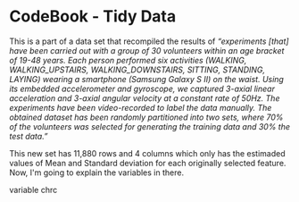 # CodeBook - Tidy Data  

This is a part of a data set that recompiled the results of *“experiments \[that\] have been carried out with a group of 30 volunteers within an age bracket of 19-48 years. 
Each person performed six activities (WALKING,
WALKING\_UPSTAIRS, WALKING\_DOWNSTAIRS, SITTING, STANDING, LAYING)
wearing a smartphone (Samsung Galaxy S II) on the waist. Using its
embedded accelerometer and gyroscope, we captured 3-axial linear
acceleration and 3-axial angular velocity at a constant rate of 50Hz.
The experiments have been video-recorded to label the data manually. The
obtained dataset has been randomly partitioned into two sets, where 70%
of the volunteers was selected for generating the training data and 30%
the test data.”*

This new set has 11,880 rows and 4 columns which only has the estimaded values of Mean and Standard deviation for each originally selected feature. 
Now, I'm going to explain the variables in there. 


variable 
  chrc 

